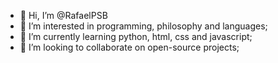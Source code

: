 - 👋 Hi, I’m @RafaelPSB
- 👀 I’m interested in programming, philosophy and languages;
- 🌱 I’m currently learning python, html, css and javascript;
- 💞️ I’m looking to collaborate on open-source projects;

<!---
RafaelPSB/RafaelPSB
--->
